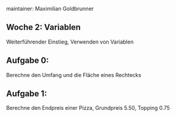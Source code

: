maintainer: Maximilian Goldbrunner

Woche 2: Variablen
--------------------
Weiterführender Einstieg, Verwenden von Variablen

Aufgabe 0:
---------------------
Berechne den Umfang und die Fläche eines Rechtecks

Aufgabe 1:
---------------------
Berechne den Endpreis einer Pizza, Grundpreis 5.50, Topping 0.75
